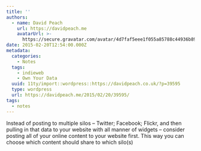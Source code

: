 ```yaml
---
title: ''
authors:
  - name: David Peach
    url: https://davidpeach.me
    avatarUrl: >-
      https://secure.gravatar.com/avatar/4d7faf5eee1f055a85788c44936b8995eaab6dfb004e7854ec747ccb272e91ee?s=96&d=mm&r=g
date: 2015-02-20T12:54:00.000Z
metadata:
  categories:
    - Notes
  tags:
    - indieweb
    - Own Your Data
  uuid: 11ty/import::wordpress::https://davidpeach.co.uk/?p=39595
  type: wordpress
  url: https://davidpeach.me/2015/02/20/39595/
tags:
  - notes
---
```

Instead of posting to multiple silos – Twitter; Facebook; Flickr, and then pulling in that data to your website with all manner of widgets – consider posting all of your online content to your website first. This way you can choose which content should share to which silo(s)